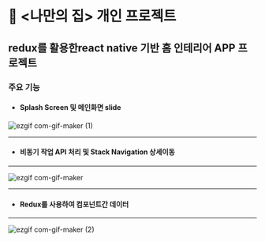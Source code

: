 
# :house_with_garden: <나만의 집> 개인 프로젝트

## redux를 활용한react native 기반 홈 인테리어 APP 프로젝트


### 주요 기능
  * #### Splash Screen  및 메인화면 slide


![ezgif com-gif-maker (1)](https://user-images.githubusercontent.com/78784000/115191072-e900c080-a123-11eb-895e-5026a16f1585.gif)  

* * *
  * #### 비동기 작업 API 처리 및 Stack Navigation 상세이동
* * *
![ezgif com-gif-maker](https://user-images.githubusercontent.com/78784000/115191080-eb631a80-a123-11eb-9243-d0ef9bb00774.gif)  


* * *
  * #### Redux를 사용하여 컴포넌트간 데이터 
* * *
![ezgif com-gif-maker (2)](https://user-images.githubusercontent.com/78784000/115191094-f027ce80-a123-11eb-86a7-796f55f03b88.gif)  

#
